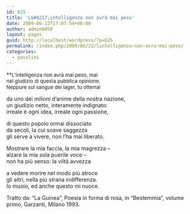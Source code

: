 ```yaml
---
id: 625
title: 'L&#8217;intelligenza non avrà mai peso'
date: 2009-06-22T17:07:54+00:00
author: admin6059
layout: pages
guid: http://localhost/wordpress/?p=625
permalink: /index.php/2009/06/22/lintelligenza-non-avra-mai-peso/
categories:
  - pasolini
---
```

**<span style="font-size: small;">L&#8217;intelligenza non avrà mai peso, mai<br /> nel giudizio di questa pubblica opinione.<br /> Neppure sul sangue dei lager, tu otterrai</p> 

<p>
  da uno dei milioni d&#8217;anime della nostra nazione,<br /> un giudizio netto, interamente indignato:<br /> irreale è ogni idea, irreale ogni passione,
</p>

<p>
  di questo popolo ormai dissociato<br /> da secoli, la cui soave saggezza<br /> gli serve a vivere, non l&#8217;ha mai liberato.
</p>

<p>
  Mostrare la mia faccia, la mia magrezza &#8211;<br /> alzare la mia sola puerile voce &#8211;<br /> non ha più senso: la viltà avvezza
</p>

<p>
  a vedere morire nel modo più atroce<br /> gli altri, nella più strana indifferenza.<br /> Io muoio, ed anche questo mi nuoce. </span></strong>
</p>

<p>
  Tratto da: &#8220;La Guinea&#8221;, Poesia in forma di rosa, in &#8220;Bestemmia&#8221;, volume primo, Garzanti, Milano 1993.
</p>